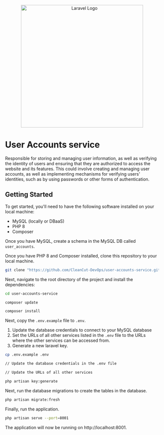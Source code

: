 <p align="center"><a href="https://laravel.com" target="_blank"><img src="https://raw.githubusercontent.com/laravel/art/master/logo-lockup/5%20SVG/2%20CMYK/1%20Full%20Color/laravel-logolockup-cmyk-red.svg" width="400" alt="Laravel Logo"></a></p>

# User Accounts service

Responsible for storing and managing user information, as well as verifying the identity of users and ensuring that they
are authorized to access the website and its features. This could involve creating and managing user accounts, as well
as implementing mechanisms for verifying users' identities, such as by using passwords or other forms of authentication.

## Getting Started

To get started, you'll need to have the following software installed on your local machine:

- MySQL (locally or DBaaS)
- PHP 8
- Composer

Once you have MySQL, create a schema in the MySQL DB called `user_accounts`.

Once you have PHP 8 and Composer installed, clone this repository to your local machine.

```bash
git clone "https://github.com/CleanCut-DevOps/user-accounts-service.git"
``` 

Next, navigate to the root directory of the project and install the dependencies:

```bash
cd user-accounts-service

composer update

composer install
```

Next, copy the `.env.example` file to `.env`.

1. Update the database credentials to connect to your MySQL database
2. Set the URLs of all other services listed in the `.env` file to the URLs where the other services can be accessed
   from.
3. Generate a new laravel key.

```bash
cp .env.example .env

// Update the database credentials in the .env file

// Update the URLs of all other services

php artisan key:generate
```

Next, run the database migrations to create the tables in the database.

```bash
php artisan migrate:fresh
```

Finally, run the application.

```bash
php artisan serve --port=8001
```

The application will now be running on http://localhost:8001.
